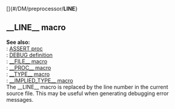 []{#/DM/preprocessor/__LINE__}    
## \_\_LINE\_\_ macro    
**See also:**    
:   [ASSERT proc](/ref/proc/ASSERT/ASSERT.md)    
:   [DEBUG definition](/ref/DM/preprocessor/define/DEBUG/DEBUG.md)    
:   [\_\_FILE\_\_ macro](/ref/DM/preprocessor/__FILE__/__FILE__.md)    
:   [\_\_PROC\_\_ macro](/ref/DM/preprocessor/__PROC__/__PROC__.md)    
:   [\_\_TYPE\_\_ macro](/ref/DM/preprocessor/__TYPE__/__TYPE__.md)    
:   [\_\_IMPLIED_TYPE\_\_ macro](/ref/DM/preprocessor/__IMPLIED_TYPE__/__IMPLIED_TYPE__.md)    
The \_\_LINE\_\_ macro is replaced by the line number in the current    
source file. This may be useful when generating debugging error    
messages.  